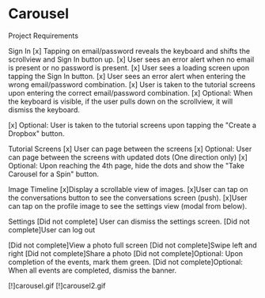 Carousel
========
Project Requirements

Sign In
[x] Tapping on email/password reveals the keyboard and shifts the scrollview and Sign In button up.
[x] User sees an error alert when no email is present or no password is present.
[x] User sees a loading screen upon tapping the Sign In button.
[x] User sees an error alert when entering the wrong email/password combination.
[x] User is taken to the tutorial screens upon entering the correct email/password combination.
[x] Optional: When the keyboard is visible, if the user pulls down on the scrollview, it will dismiss the keyboard.

[x] Optional: User is taken to the tutorial screens upon tapping the "Create a Dropbox" button.

Tutorial Screens
[x] User can page between the screens
[x] Optional: User can page between the screens with updated dots (One direction only)
[x] Optional: Upon reaching the 4th page, hide the dots and show the "Take Carousel for a Spin" button.

Image Timeline
[x]Display a scrollable view of images.
[x]User can tap on the conversations button to see the conversations screen (push).
[x]User can tap on the profile image to see the settings view (modal from below).

Settings
[Did not complete] User can dismiss the settings screen.
[Did not complete]User can log out

[Did not complete]View a photo full screen
[Did not complete]Swipe left and right
[Did not complete]Share a photo
[Did not complete]Optional: Upon completion of the events, mark them green.
[Did not complete]Optional: When all events are completed, dismiss the banner.

[!]carousel.gif
[!]carousel2.gif
